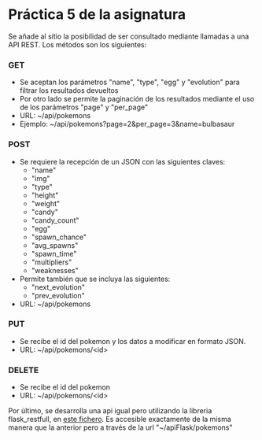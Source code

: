 # Práctica 5 de la asignatura
Se añade al sitio la posibilidad de ser consultado mediante llamadas a una API REST.
Los métodos son los siguientes:
### GET
  * Se aceptan los parámetros "name", "type", "egg" y "evolution" para filtrar los resultados devueltos
  * Por otro lado se permite la paginación de los resultados mediante el uso de los parámetros "page" y "per_page"
  * URL: ~/api/pokemons
  * Ejemplo: ~/api/pokemons?page=2&per_page=3&name=bulbasaur
### POST
  * Se requiere la recepción de un JSON con las siguientes claves:
    * "name"
    * "img"
    * "type"
    * "height"
    * "weight"
    * "candy"
    * "candy_count"
    * "egg"
    * "spawn_chance"
    * "avg_spawns"
    * "spawn_time"
    * "multipliers"
    * "weaknesses"
  * Permite también que se incluya las siguientes:
    * "next_evolution"
    * "prev_evolution"
  * URL: ~/api/pokemons
### PUT
  * Se recibe el id del pokemon y los datos a modificar en formato JSON.
  * URL: ~/api/pokemons/\<id>
### DELETE
  * Se recibe el id del pokemon
  * URL: ~/api/pokemons/\<id>

Por último, se desarrolla una api igual pero utilizando la libreria flask_restfull, en [este fichero](https://github.com/AlbertoLejarraga/practicas-dai/tree/main/practica5/apiFlask.py). Es accesible exactamente de la misma manera que la anterior pero a través de la url "~/apiFlask/pokemons"
